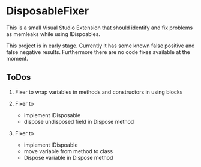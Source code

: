 # DisposableFixer
This is a small Visual Studio Extension that should identify and fix problems as memleaks while using IDispoables.

This project is in early stage. Currently it has some known false positive and false negative results. 
Furthermore there are no code fixes available at the moment.

## ToDos
1. Fixer to wrap variables in methods and constructors in using blocks

2. Fixer to 
   * implement IDisposable
   * dispose undisposed field in Dispose method

3. Fixer to
   * implement IDispoable
   * move variable from method to class
   * Dispose variable in Dispose method
